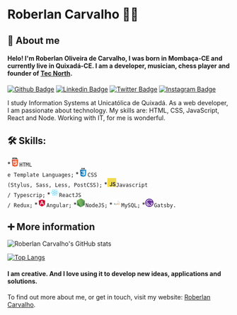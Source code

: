 # Roberlan Carvalho 👨‍💻
 
## 💬 About me

#### Helo! I'm Roberlan Oliveira de Carvalho, I was born in Mombaça-CE and currently live in Quixadá-CE. I am a developer, musician, chess player and founder of [Tec North](https://tecnorth.com.br/).

[![Github Badge](https://img.shields.io/badge/-Github-000?style=flat-square&logo=Github&logoColor=white&link=https://github.com/roberlancarvalho)](https://github.com/roberlancarvalho)
[![Linkedin Badge](https://img.shields.io/badge/-LinkedIn-blue?style=flat-square&logo=Linkedin&logoColor=white&link=https://www.linkedin.com/in/roberlancarvalho/)](https://www.linkedin.com/in/roberlancarvalho/)
[![Twitter Badge](https://img.shields.io/badge/-Twitter-1ca0f1?style=flat-square&labelColor=1ca0f1&logo=twitter&logoColor=white&link=https://twitter.com/roberlancarvalh)](https://twitter.com/roberlancarvalh)
[![Instagram Badge](https://img.shields.io/badge/-Instagram-bc2a8d?style=flat-square&labelColor=bc2a8d&logo=instagram&logoColor=white&link=https://www.instagram.com/roberlancarvalho/)](https://www.instagram.com/roberlancarvalho/)


I study Information Systems at Unicatólica de Quixadá. As a web developer, I am passionate about technology. My skills are: HTML, CSS, JavaScript, React and Node. Working with IT, for me is wonderful.

## 🛠️ Skills:

*<code><img height="20" src="https://raw.githubusercontent.com/github/explore/80688e429a7d4ef2fca1e82350fe8e3517d3494d/topics/html/html.png">HTML e Template Languages;</code>
*<code><img height="20" src="https://raw.githubusercontent.com/github/explore/80688e429a7d4ef2fca1e82350fe8e3517d3494d/topics/css/css.png">CSS (Stylus, Sass, Less, PostCSS);</code>
*<code><img height="20" src="https://raw.githubusercontent.com/github/explore/80688e429a7d4ef2fca1e82350fe8e3517d3494d/topics/javascript/javascript.png">Javascript / Typescrip;</code>
*<code><img height="20" src="https://raw.githubusercontent.com/github/explore/80688e429a7d4ef2fca1e82350fe8e3517d3494d/topics/react/react.png">ReactJS / Redux;</code>
*<code><img height="20" src="https://raw.githubusercontent.com/github/explore/80688e429a7d4ef2fca1e82350fe8e3517d3494d/topics/angular/angular.png">Angular;</code>
*<code><img height="20" src="https://raw.githubusercontent.com/github/explore/80688e429a7d4ef2fca1e82350fe8e3517d3494d/topics/nodejs/nodejs.png">NodeJS;</code>
*<code><img height="20" src="https://raw.githubusercontent.com/github/explore/80688e429a7d4ef2fca1e82350fe8e3517d3494d/topics/mysql/mysql.png">MySQL;</code>
*<code><img height="20" src="https://raw.githubusercontent.com/github/explore/80688e429a7d4ef2fca1e82350fe8e3517d3494d/topics/gatsby/gatsby.png">Gatsby.</code>


## :heavy_plus_sign: More information

![Roberlan Carvalho's GitHub stats](https://github-readme-stats.vercel.app/api?username=roberlancarvalho&show_icons=true&theme=blue-green)

[![Top Langs](https://github-readme-stats.vercel.app/api/top-langs/?username=roberlancarvalho)](https://github.com/anuraghazra/github-readme-stats&theme=blue-green)

#### I am creative. And I love using it to develop new ideas, applications and solutions.

To find out more about me, or get in touch, visit my website: [Roberlan Carvalho](http://roberlancarvalho.com/).

<!--
**roberlancarvalho/roberlancarvalho** is a ✨ _special_ ✨ repository because its `README.md` (this file) appears on your GitHub profile.

Here are some ideas to get you started:

- 🔭 I’m currently working on ...
- 🌱 I’m currently learning ...
- 👯 I’m looking to collaborate on ...
- 🤔 I’m looking for help with ...
- 💬 Ask me about ...
- 📫 How to reach me: ...
- 😄 Pronouns: ...
- ⚡ Fun fact: ...
-->
